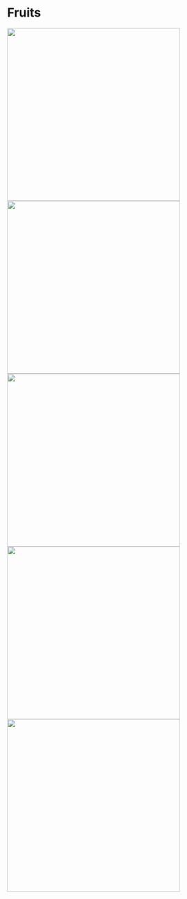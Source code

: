 # Fruits
<img src="https://user-images.githubusercontent.com/40897072/223569168-1e27ead5-e93f-4f56-84b4-c97661deaf3e.png" width="400">
<img src="https://user-images.githubusercontent.com/40897072/223569175-18463eff-7b07-46e1-9d1d-f02b7fb43034.png" width="400">
<img src="https://user-images.githubusercontent.com/40897072/223569181-2b634e1c-069d-4ddc-8fdb-686bdecb9013.png" width="400">
<img src="https://user-images.githubusercontent.com/40897072/223569183-c1b71a20-6480-48bf-b1fc-3f2164509d85.png" width="400">
<img src="https://user-images.githubusercontent.com/40897072/223569185-7f111f97-2d1c-4776-8f78-537e6fcd46cd.png" width="400">
